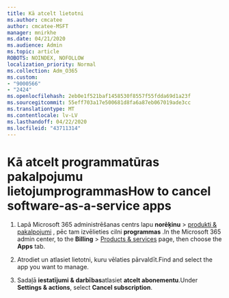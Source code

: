 ```yaml
---
title: Kā atcelt lietotni
ms.author: cmcatee
author: cmcatee-MSFT
manager: mnirkhe
ms.date: 04/21/2020
ms.audience: Admin
ms.topic: article
ROBOTS: NOINDEX, NOFOLLOW
localization_priority: Normal
ms.collection: Adm_O365
ms.custom:
- "9000566"
- "2424"
ms.openlocfilehash: 2eb0e1f521baf1458530f8557f55fdda69d1a23f
ms.sourcegitcommit: 55eff703a17e500681d8fa6a87eb067019ade3cc
ms.translationtype: MT
ms.contentlocale: lv-LV
ms.lasthandoff: 04/22/2020
ms.locfileid: "43711314"
---
```

# <a name="how-to-cancel-software-as-a-service-apps"></a><span data-ttu-id="bb28a-102">Kā atcelt programmatūras pakalpojumu lietojumprogrammas</span><span class="sxs-lookup"><span data-stu-id="bb28a-102">How to cancel software-as-a-service apps</span></span> 

1. <span data-ttu-id="bb28a-103">Lapā Microsoft 365 administrēšanas centrs lapu **norēķinu** > [produkti & pakalpojumi](https://go.microsoft.com/fwlink/p/?linkid=842054) , pēc tam izvēlieties cilni **programmas** .</span><span class="sxs-lookup"><span data-stu-id="bb28a-103">In the Microsoft 365 admin center, to the **Billing** > [Products & services](https://go.microsoft.com/fwlink/p/?linkid=842054) page, then choose the **Apps** tab.</span></span>

2. <span data-ttu-id="bb28a-104">Atrodiet un atlasiet lietotni, kuru vēlaties pārvaldīt.</span><span class="sxs-lookup"><span data-stu-id="bb28a-104">Find and select the app you want to manage.</span></span>

3. <span data-ttu-id="bb28a-105">Sadaļā **iestatījumi & darbības**atlasiet **atcelt abonementu**.</span><span class="sxs-lookup"><span data-stu-id="bb28a-105">Under **Settings & actions**, select **Cancel subscription**.</span></span>